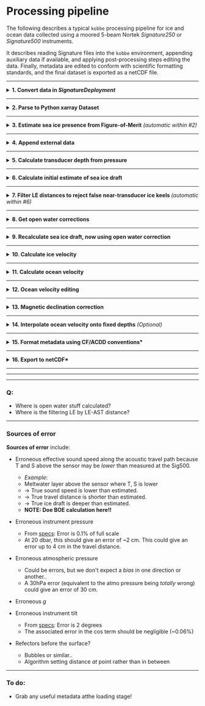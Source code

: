 # Processing pipeline

The following describes a typical `kobbe` processing pipeline for ice and ocean data collected using a moored 5-beam Nortek *Signature250* or *Signature500* instruments.

It describes reading Signature files into the `kobbe` environment, appending auxiliary data if available, and applying post-processing steps editing the data. Finally, metadata are edited  to conform with scientific formatting standards, and the final dataset is exported as a netCDF file.



___

<details>
<summary><b>1. Convert data in <i>SignatureDeployment</i></b></summary>
<p>

Converting from `.ad2cp` file (uploaded from the instrument) to `.mat` file (containing physical variables). The conversion is done in Nortek's *SignatureDeployment* software, outside of the `kobbe` environment.

For long deployments, the export procedure may result in several `.mat`-files per `.ad2cp` file.

</p>
</details>



___

<details>
<summary><b>2. Parse to Python xarray Dataset</b></summary>
<p><br>

- `kobbe.load.matfiles_to_dataset()`
- Loads data from `.mat` files and joins them along a single `Average_TIME` dimension.
- Renames variables and appends relevant metadata.
- Regrids from `Average_TIME` to 2D (`TIME`, `SAMPLE`):



 <a href="../_static/proc_images/kobbe_1d_to_2d.png" target="_blank">
    <img src="../_static/proc_images/kobbe_1d_to_2d.png" width="250" height="100" alt="SIC Spectra">
  </a>

- Calculates absolute tilt from pitch roll.
</p>
</details>


___

<details>
<summary><b>3. Estimate sea ice presence from Figure-of-Merit</b> <i>(automatic within #2)</i></summary>
<p>

Currently in `kobbe.load.matfiles_to_dataset()` (calls `kobbe.append._add_SIC_FOM`).

- Use the Figure-of-Merit quality metric from the slanted beams to determine whether there is sea ice
  <a href="../_static/proc_images/FOM.png" target="_blank">
    <img src="../_static/proc_images/FOM.png" width="250" height="100" alt="FOM">
  </a>

- Using a FOM threshold of 1000 to classify "good"/"bad".
- Using FOM for all beams to get:
    - `ICE_IN_SAMPLE` (FOM < 10000 for all 4 beams)
    - `ICE_IN_SAMPLE_ANY` (FOM < 10000 for any of the 4 beams)




Calculating a "sea ice concentration" from `ICE_IN_SAMPLE` gives a fairly good match with remote sensing:

<a href="../_static/proc_images/sic_fom_comparison.png"  target="_blank">
    <img src="../_static/proc_images/sic_fom_comparison.png" width="600" height="120" alt="Example of distribution of LE and AST distances">
</a>

Seems to be good agreement with spectra from open water vs ice:

  <a href="../_static/proc_images/SIC_spectra.png" target="_blank">
    <img src="../_static/proc_images/SIC_spectra.png" width="250" height="100" alt="SIC Spectra">
  </a>
</p>
</details>


___

<details>
<summary><b>4. Append external data</b></summary>
<p>

- Various functions in (`kobbe.append`):
    - `append_ctd()` - CTD data if available
    - `append_atm_pres()` - Atmospheric pressure from e.g. reanalysis
    - `append_magdec()` - Magnetic declination data
    - `append_to_sigdata()` - Other contextual data (remote sensing SIC/SIT, for example)
- Interpolates onto `TIME` grid.
- Format and names are standardized for subsequent use in post-processing operations.

</p>
</details>


___
<details>
<summary><b>5. Calculate transducer depth from pressure
</b></summary>
<p>

- `kobbe.calc.dep_from_p()`
  1. $p_{ABS}$ = `Average_AltimeterPressure` + `conf.PressureOffset`
        - $p_{ABS}$: Total pressure measured at transducer.
  2. $p = p_{ABS} - p_{ATMO}$
        - $p_{ATMO}$: Atmospheric pressure; fixed or from e.g. reanalysis.
  3. $\rho$ calculated from e.g. co-mounted CTD.
        - Automatically if CTD data are appended.
        - A fixed value can be specified if no CTD available.
  4. $g$ calculated as $g(\text{latitude})$ using the `gsw` package.

  5. $\ \ \Large{D = \frac{p}{g \rho}}$
    - $D$ is the (time-varying) depth of the instrument transducer head below the sea surface (meters), calculated using the hydrostatic approximation.


</p>
</details>

___

<details>
<summary><b>6. Calculate initial estimate of sea ice draft
</b></summary>
<p>

- `kobbe.icedraft.calculate_draft()`

The vertical distance between the transducer head and the scattering surface detected by the vertical beam, $S_v$ is taken as `Average_AltimeterDistance` (LE or AST) after applying some corrections:

> $S_v$ =
>`Average_AltimeterDistance`
>$\cdot \cos \theta \cdot c_{S, OBS}$/`Average_Soundspeed`$\cdot \beta_{OW}$


- $S_v$: Vertical distance between transducer and scattering surface:
- $\theta$: Instrument tilt (computed in #2).
- $c_{S, OBS}$: Sound speed calculated from sensor
    - (..if available - otherwise, this term is set to 1).
- `Average_Soundspeed`: Sound speed calculated in the Signature500 onboard algorithm (time varying as a function of measured temperature)
- $\beta_{OW}$: Time-varying, empirically derived "open water correction" coefficient. Set to 1 during the initial estimate.

A quality parameter `Average_AltimeterQualityLE/AST` is associated with each `Average_AltimeterDistance` sample. We apply this automatic quality flag by setting $S_v$ to NaN wherever `Average_AltimeterQualityLE/AST` is below a certain thrreshold (default value 8000).

The vertical position $z_S$ of the scattering surface relative to the sea surface (positive downward) is computed from $S_v$: and depth $D$:

> $z_S = D - S_v - \alpha_{OW}$

Where $\alpha_{OW}$ is an empirically determined fixed offset, initially set to zero.

$z_S$ (stored in the variables `SURFACE_DEPTH_LE/AST`) includes measurements of:

- *In open water*: The position of the water surface (should be close to zero on average, but may vary due to waves).
- *In sea ice*: The sea ice draft (vertical distance between  the water surface and the bottom of the sea ice).

Sea ice draft (variables `SEA_ICE_DRAFT_LE/AST`) is equal to $z_S$, but only includes measurements from samples where ice-presence was detected (using the FOM criterion in all four beams). $z_S$ from any open-water or mixed measurements is set to NaN.

In addition, any sea ice draft estimates with values < 30 cm are considered erroneous and removed (set to NaN).

Sea ice draft variables (`SEA_ICE_DRAFT_LE/AST`) are computed for each sample and have dimensions (`TIME`, `SAMPLE`). From these, we compute the median of valid sea ice draft estimates per ensemble and assign them to variables `SEA_ICE_DRAFT_MEDIAN_LE/AST` (with dimensions `TIME`).

</p>
</details>


___

<details>
<summary><b>7. Filter LE distances to reject false near-transducer ice keels </b> <i>(automatic within #6)</i></summary>
<p>


In the LE distance data (`Average_AltimeterDistanceLE`), we typically observe a large number distances that are clearly in the water column between the transducer and the ice or ocean surface, resulting in a broad peak within 0-10 m of the transducer head. This near-transducer peak (referred to here as "false keels") is typically not present in AST distances.

<a href="../_static/proc_images/AST_LE_histograms.png" target="_blank">
    <img src="../_static/proc_images/AST_LE_histograms.png" width="200" height="120" alt="Example of distribution of LE and AST distances">
</a>

We interpret near-transducer values an artifact, i.e. *not* as resulting from very deep ice keels. A likely suspect is the LE algorithm detecting zooplankton or other material in the water column.

We do not want to include such near-transducer "false ice keels" in estimates of sea ice draft. As rough quality control of the LE distances, **we require that the LE distance is within a certain distance (default 0.5 m) of the AST distance.**
This provides an effective filter of false ice keels from the LE dataset.

 - The maximum allowed distance between AST and LE is set
 using the `LE_AST_max_sep` parameter in  `icedraft.calculate_draft()`.

In many instances, this may result in removing quite large parts of the LE distances in the datasets. For example,
in datasets from Sig500s mounted near 20 m depth in th northwestern Barents Sea, this reduces the amount of valid LE measurements by 1/4 to 1/3.



</p>
</details>


___

<details>
<summary><b>8. Get open water corrections</b></summary>
<p>

We want to find one or both coefficients $\alpha_{OW}, \beta_{OW}$ to correct the altimeter distance so that the **mean value of open-water measurements is near zero**.

1. The "open water surface depth" $\eta$ is found ($\eta=D - S_v$ for samples classified as *open water*).
2. A low-passed filtered (default: daily) time series of $\eta$ ($\eta_{LP}$) is produced by:
    - Filtering out outliers (reject outliers > 15 cm from deployment median)
    - Computing ensemble medians
    - Computing daily means from these, only including days with >2.5% open water ensembles.
    - Linearly interpolate to get a continuous daily time series.
    - (Smoothe with a running mean if we want to use a coarser time scale.)
3. The fixed offset correction $\alpha_{OW}$ is taken as the mean of $\eta_{LP}$.
4. The time-varying factor correction $\beta_{OW}$ is calculated so that the low-pass filtered open water surface (after applying $\alpha_{OW}$) is zero:

> $\beta_{OW} = (D_{LP} - \alpha_{OW}) / (D_{LP} - \eta_{LP})$

..which is equivalent to the following holding over the LP time scale:

>$\beta_{OW} S_v + \alpha_{OW} = D$


</p>
</details>


___

<details>
<summary><b>9. Recalculate sea ice draft, now using open water correction
</b></summary>
<p>

- `kobbe.icedraft.calculate_draft()`
- Recalculate sea ice draft with the same formula as before, but now using the
  empirically derived values for $\alpha_{OW}, \beta_{OW}$:

> $z_S = D -$ `Average_AltimeterDistance`$
\cdot \cos \theta \cdot c_{S, OBS}$/`Average_Soundspeed`$\cdot \beta_{OW}- \alpha_{OW}$

</p>
</details>

___

<details>
<summary><b>10. Calculate ice velocity</b></summary>
<p>

- `kobbe.vel.calculate_ice_vel()`
- Auto editing?
</p>
</details>


___

<details>
<summary><b>11. Calculate ocean velocity</b></summary>
<p>

- `kobbe.vel.calculate_ocean_vel()`
- Auto editing?
</p>
</details>


___


<details>
<summary><b>12. Ocean velocity editing</b></summary>
<p>

- Sidelobe rejection
    - `kobbe.vel.reject_sidelobe`
    - What happens here?
    - *"Rejected samples close enough to the surface to be affected by sidelobe interference"*
- Range masking
    - `kobbe.vel.uvoc_mask_range()`
    - Threshold for various parameters like corr, amp, speed, tilt, amp jumps...

- Clear near-empty bins
    - `kobbe.vel.clear_empty_bins()`
</p>
</details>



___

<details>
<summary><b>13. Magnetic declination correction</b></summary>
<p>

- `kobbe.vel.rotate_vels_magdec()`
- Rotates both ice and ocean velocities

</p>
</details>


___

<details>
<summary><b>14. Interpolate ocean velocity onto fixed depths</b><i> (Optional)</i></summary>
<p>

- `kobbe.vel.interp_oceanvel`

</p>
</details>


___

<details>
<summary><b>15. Format metadata using CF/ACDD conventions*</b></summary>
<p><br>

</p>
</details>

___

<details>
<summary><b>16. Export to netCDF*</b></summary>
<p><br>

</p>
</details>

___
___
___

### Q:

- Where is open water stuff calculated?
- Where is the filtering LE by LE-AST distance?
___

### Sources of error



**Sources of error** include:

- Erroneous effective sound speed along the acoustic travel path because T and S above the sensor may be *lower* than measured at the Sig500.

    - *Example*:
    - Meltwater layer above the sensor where T, S is lower
    - -> True sound speed is lower than estimated.
    - -> True travel distance is shorter than estimated.
    - -> True ice draft is deeper than estimated.
    - **NOTE: Doe BOE calculation here!!**

- Erroneous instrument pressure
    - From [specs](https://www.nortekgroup.com/products/signature-500/pdf): Error is 0.1% of full scale
    - At 20 dbar, this should give an error of ~2 cm. This could give an error up to 4 cm in the travel distance.

- Erroneous atmospheric pressure
    - Could be errors, but we don't expect a *bias* in one direction or another..
    - A 30hPa error (equivalent to the atmo pressure being *totally* wrong) could give an error of 30 cm.

- Erroneous *g*


- Erroneous instrument tilt
    - From [specs](https://www.nortekgroup.com/products/signature-500/pdf): Error is 2 degrees
    - The associated error in the cos term should be            negligible  (~0.06%)

- Refectors before the surface?

    - Bubbles or similar..
    - Algorithm setting distance *at* point rather than in between



___

### To do:

- Grab any useful metadata atthe loading stage!
